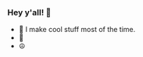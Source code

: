 ### Hey y'all! 👋

- 🔭 I make cool stuff most of the time.
- 🌱 
- ☮  

<!--
**IB-Git/ib-git** is a ✨ _special_ ✨ repository because its `README.md` (this file) appears on your GitHub profile.

Here are some ideas to get you started:


- 👯 I’m looking to collaborate on ...
- 🤔 I’m looking for help with ...
- 💬 Ask me about ...
- 📫 How to reach me: ...
- 😄 Pronouns: ...
-->
